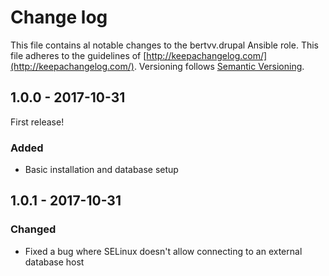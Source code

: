 # Change log

This file contains al notable changes to the bertvv.drupal Ansible role. This file adheres to the guidelines of [http://keepachangelog.com/](http://keepachangelog.com/). Versioning follows [Semantic Versioning](http://semver.org/).

## 1.0.0 - 2017-10-31

First release!

### Added

- Basic installation and database setup

## 1.0.1 - 2017-10-31

### Changed

- Fixed a bug where SELinux doesn't allow connecting to an external database host

